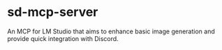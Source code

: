 # sd-mcp-server
An MCP for LM Studio that aims to enhance basic image generation and provide quick integration with Discord.
